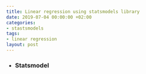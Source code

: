 ```yaml
---
title: Linear regression using statsmodels library
date: 2019-07-04 00:00:00 +02:00
categories:
- stastsmodels
tags:
- linear regression
layout: post
---
```


* ### Statsmodel

<script type="text/javascript" src="s1.html"></script>